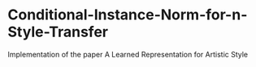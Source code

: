 # Conditional-Instance-Norm-for-n-Style-Transfer
Implementation of the paper A Learned Representation for Artistic Style
